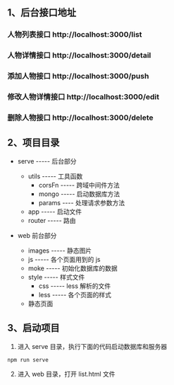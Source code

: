 ## 1、后台接口地址

### 人物列表接口 http://localhost:3000/list

### 人物详情接口 http://localhost:3000/detail

### 添加人物接口 http://localhost:3000/push

### 修改人物详情接口 http://localhost:3000/edit

### 删除人物接口 http://localhost:3000/delete

## 2、项目目录

- serve ----- 后台部分

  - utils ----- 工具函数
    - corsFn ----- 跨域中间件方法
    - mongo ----- 启动数据库方法
    - params ---- 处理请求参数方法
  - app ----- 启动文件
  - router ----- 路由

- web 前台部分
  - images ----- 静态图片
  - js ----- 各个页面用到的 js
  - moke ----- 初始化数据库的数据
  - style ----- 样式文件
    - css ----- less 解析的文件
    - less ----- 各个页面的样式
  - 静态页面

## 3、启动项目

1. 进入 serve 目录，执行下面的代码启动数据库和服务器

```
npm run serve
```

2. 进入 web 目录，打开 list.html 文件